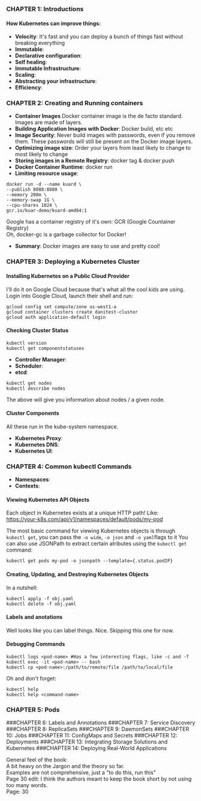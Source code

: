 
### CHAPTER 1: Introductions

#### How Kubernetes can improve things:

- **Velocity**: It's fast and you can deploy a bunch of things fast without breaking everything
- **Immutable**:
- **Declarative configuration**:
- **Self healing**:
- **Immutable Infrastructure**: 
- **Scaling**:
- **Abstracting your infrastructure**:
- **Efficiency**:

### CHAPTER 2: Creating and Running containers

- **Container Images** Docker container image is the de facto standard. Images are made of layers.
- **Building Application Images with Docker**: Docker build, etc etc
- **Image Security**: Never build images with passwords, even if you remove them. These passwords will still be present on the Docker image layers.
- **Optimizing image size**: Order your layers from least likely to change to most likely to change
- **Storing images in a Remote Registry**: docker tag & docker push
- **Docker Container Runtime**: docker run
- **Limiting resource usage**:
```
docker run -d --name kuard \
--publish 8080:8080 \
--memory 200m \
--memory-swap 1G \
--cpu-shares 1024 \
gcr.io/kuar-demo/kuard-amd64:1
```
Google has a container registry of it's own: GCR (Google Countainer Registry)  
Oh, docker-gc is a garbage collector for Docker!  
- **Summary**: Docker images are easy to use and pretty cool!

### CHAPTER 3: Deploying a Kubernetes Cluster

#### Installing Kubernetes on a Public Cloud Provider

I'll do it on Google Cloud because that's what all the cool kids are using.  
Login into Google Cloud, launch their shell and run:
```
gcloud config set compute/zone us-west1-a
gcloud container clusters create danitest-cluster
gcloud auth application-default login
```
#### Checking Cluster Status
```
kubectl version
kubectl get componentstatuses
```
- **Controller Manager**:
- **Scheduler**:
- **etcd**:

```
kubectl get nodes
kubectl describe nodes
```
The above will give you information about nodes / a given node.

#### Cluster Components
All these run in the kube-system namespace.

- **Kubernetes Proxy**:
- **Kubernetes DNS**:
- **Kubernetes UI**:

### CHAPTER 4: Common kubectl Commands
- **Namespaces**:
- **Contexts**:

#### Viewing Kubernetes API Objects

Each object in Kubernetes exists at a unique HTTP path! Like:  
https://your-k8s.com/api/v1/namespaces/default/pods/my-pod  

The most basic command for viewing Kubernetes objects is through `kubectl get`, you can pass the `-o wide`, `-o json` and `-o yaml`flags to it
You can also use JSONPath to extract certain atributes using the `kubectl get` command:
```
kubectl get pods my-pod -o jsonpath --template={.status.podIP}
```
#### Creating, Updating, and Destroying Kubernetes Objects
In a nutshell:
```
kubectl apply -f obj.yaml
kubectl delete -f obj.yaml
```
#### Labels and anotations
Well looks like you can label things. Nice. Skipping this one for now.

#### Debugging Commands
```
kubectl logs <pod-name> #Has a few interesting flags, like -c and -f
kubectl exec -it <pod-name> -- bash
kubectl cp <pod-name>:/path/to/remote/file /path/to/local/file
```
Oh and don't forget:
```
kubectl help
kubectl help <command-name>
```
### CHAPTER 5: Pods


###CHAPTER 6: Labels and Annotations
###CHAPTER 7: Service Discovery
###CHAPTER 8: ReplicaSets
###CHAPTER 9: DaemonSets
###CHAPTER 10: Jobs
###CHAPTER 11: ConfigMaps and Secrets
###CHAPTER 12: Deployments
###CHAPTER 13: Integrating Storage Solutions and Kubernetes
###CHAPTER 14: Deploying Real-World Applications











General feel of the book:  
A bit heavy on the Jargon and the theory so far.  
Examples are not comprehensive, just a "to do this, run this"  
Page 30 edit: I think the authors meant to keep the book short by not using too many words.  
Page: 30  